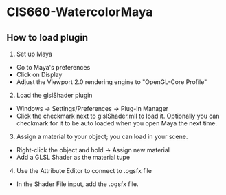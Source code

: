 # CIS660-WatercolorMaya
## How to load plugin
1. Set up Maya
* Go to Maya's preferences
* Click on Display
* Adjust the Viewport 2.0 rendering engine to "OpenGL-Core Profile"
2. Load the glslShader plugin
* Windows -> Settings/Preferences -> Plug-In Manager
* Click the checkmark next to glslShader.mll to load it. Optionally you can checkmark for it to be auto loaded when you open Maya the next time.
3. Assign a material to your object; you can load in your scene. 
* Right-click the object and hold -> Assign new material
* Add a GLSL Shader as the material tupe
4. Use the Attribute Editor to connect to .ogsfx file
* In the Shader File input, add the .ogsfx file.
